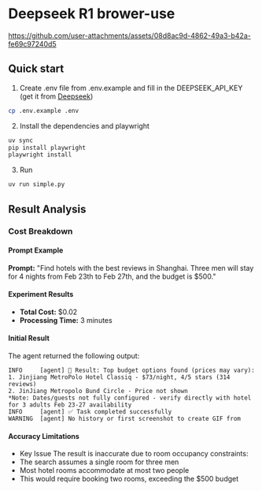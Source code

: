 # Deepseek R1 brower-use

https://github.com/user-attachments/assets/08d8ac9d-4862-49a3-b42a-fe69c97240d5

## Quick start

1. Create .env file from .env.example and fill in the DEEPSEEK_API_KEY (get it from [Deepseek](https://platform.deepseek.com/api_keys))

```bash
cp .env.example .env
```

2. Install the dependencies and playwright

```bash
uv sync
pip install playwright
playwright install
```

3. Run

```bash
uv run simple.py
```

## Result Analysis

### Cost Breakdown

#### Prompt Example

**Prompt:** "Find hotels with the best reviews in Shanghai. Three men will stay for 4 nights from Feb 23th to Feb 27th, and the budget is $500."

#### Experiment Results

- **Total Cost:** $0.02
- **Processing Time:** 3 minutes

#### Initial Result

The agent returned the following output:

```
INFO     [agent] 📄 Result: Top budget options found (prices may vary):
1. Jinjiang MetroPolo Hotel Classiq - $73/night, 4/5 stars (314 reviews)
2. JinJiang Metropolo Bund Circle - Price not shown
*Note: Dates/guests not fully configured - verify directly with hotel for 3 adults Feb 23-27 availability
INFO     [agent] ✅ Task completed successfully
WARNING  [agent] No history or first screenshot to create GIF from
```

#### Accuracy Limitations

- Key Issue The result is inaccurate due to room occupancy constraints:
- The search assumes a single room for three men
- Most hotel rooms accommodate at most two people
- This would require booking two rooms, exceeding the $500 budget
